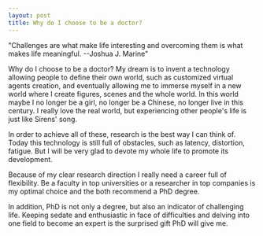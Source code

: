 ```yaml
---
layout: post
title: Why do I choose to be a doctor?
---
```


"Challenges are what make life interesting and overcoming them is what makes life meaningful. --Joshua J. Marine"


Why do I choose to be a doctor? My dream is to invent a technology allowing people to define their own world, such as customized virtual agents creation, and eventually allowing me to immerse myself in a new world where I create figures, scenes and the whole world. In this world maybe I no longer be a girl, no longer be a Chinese, no longer live in this century. I really love the real world, but experiencing other people's life is just like Sirens' song.

In order to achieve all of these, research is the best way I can think of. Today this technology is still full of obstacles, such as latency, distortion, fatigue. But I will be very glad to devote my whole life to promote its development.

Because of my clear research direction I really need a career full of flexibility. Be a faculty in top universities or a researcher in top companies is my optimal choice and the both recommend a PhD degree.

In addition, PhD is not only a degree, but also an indicator of challenging life. Keeping sedate and enthusiastic in face of difficulties and delving into one field to become an expert is the surprised gift PhD will give me.
